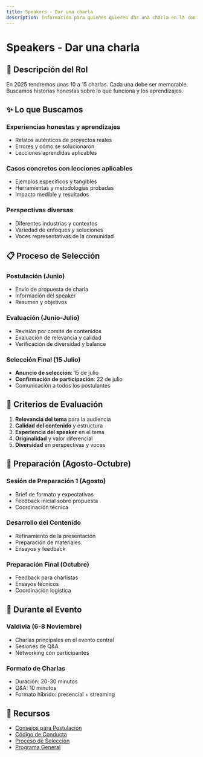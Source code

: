 ```yaml
---
title: Speakers - Dar una charla
description: Información para quienes quieren dar una charla en la conferencia
---
```


# Speakers - Dar una charla

## 🎤 Descripción del Rol

En 2025 tendremos unas 10 a 15 charlas. Cada una debe ser memorable. Buscamos historias honestas sobre lo que funciona y los aprendizajes.

## ✨ Lo que Buscamos

### **Experiencias honestas y aprendizajes**
- Relatos auténticos de proyectos reales
- Errores y cómo se solucionaron
- Lecciones aprendidas aplicables

### **Casos concretos con lecciones aplicables**
- Ejemplos específicos y tangibles
- Herramientas y metodologías probadas
- Impacto medible y resultados

### **Perspectivas diversas**
- Diferentes industrias y contextos
- Variedad de enfoques y soluciones
- Voces representativas de la comunidad

## 📋 Proceso de Selección

### **Postulación (Junio)**
- Envío de propuesta de charla
- Información del speaker
- Resumen y objetivos

### **Evaluación (Junio-Julio)**
- Revisión por comité de contenidos
- Evaluación de relevancia y calidad
- Verificación de diversidad y balance

### **Selección Final (15 Julio)**
- **Anuncio de selección**: 15 de julio
- **Confirmación de participación**: 22 de julio
- Comunicación a todos los postulantes

## 🎯 Criterios de Evaluación

1. **Relevancia del tema** para la audiencia
2. **Calidad del contenido** y estructura
3. **Experiencia del speaker** en el tema
4. **Originalidad** y valor diferencial
5. **Diversidad** en perspectivas y voces

## 📝 Preparación (Agosto-Octubre)

### **Sesión de Preparación 1 (Agosto)**
- Brief de formato y expectativas
- Feedback inicial sobre propuesta
- Coordinación técnica

### **Desarrollo del Contenido**
- Refinamiento de la presentación
- Preparación de materiales
- Ensayos y feedback

### **Preparación Final (Octubre)**
- Feedback para charlistas
- Ensayos técnicos
- Coordinación logística

## 🎪 Durante el Evento

### **Valdivia (6-8 Noviembre)**
- Charlas principales en el evento central
- Sesiones de Q&A
- Networking con participantes

### **Formato de Charlas**
- Duración: 20-30 minutos
- Q&A: 10 minutos
- Formato híbrido: presencial + streaming

## 🔗 Recursos

- [Consejos para Postulación](https://9punto5.cl/blog/speakers-talleres-2025/)
- [Código de Conducta](/08-recursos/guias/code-of-conduct/)
- [Proceso de Selección](/02-contenidos/seleccion/)
- [Programa General](/02-contenidos/programa/)